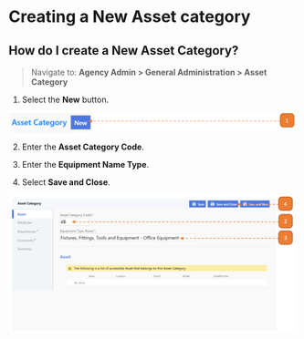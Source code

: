 # Creating a New Asset category

## How do I create a New Asset Category?

> Navigate to: **Agency Admin > General Administration > Asset Category**

1. Select the **New** button.

![](images/AssetCat.png "AssetCat")

2. Enter the **Asset Category Code**.

3. Enter the **Equipment Name Type**.

4. Select **Save and Close**.

![](images/AssetCat2.png "AssetCat2")